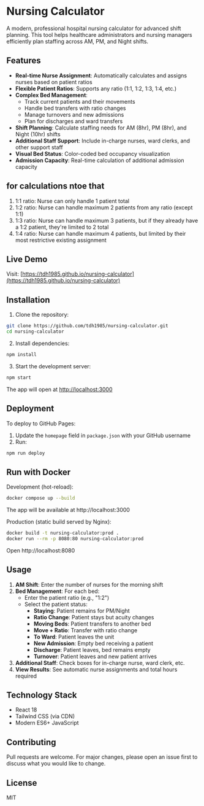 # Nursing Calculator

A modern, professional hospital nursing calculator for advanced shift planning. This tool helps healthcare administrators and nursing managers efficiently plan staffing across AM, PM, and Night shifts.

## Features

- **Real-time Nurse Assignment**: Automatically calculates and assigns nurses based on patient ratios
- **Flexible Patient Ratios**: Supports any ratio (1:1, 1:2, 1:3, 1:4, etc.)
- **Complex Bed Management**:
  - Track current patients and their movements
  - Handle bed transfers with ratio changes
  - Manage turnovers and new admissions
  - Plan for discharges and ward transfers
- **Shift Planning**: Calculate staffing needs for AM (8hr), PM (8hr), and Night (10hr) shifts
- **Additional Staff Support**: Include in-charge nurses, ward clerks, and other support staff
- **Visual Bed Status**: Color-coded bed occupancy visualization
- **Admission Capacity**: Real-time calculation of additional admission capacity

## for calculations ntoe that
  1. 1:1 ratio: Nurse can only handle 1 patient total
  2. 1:2 ratio: Nurse can handle maximum 2 patients from any
  ratio (except 1:1)
  3. 1:3 ratio: Nurse can handle maximum 3 patients, but if
  they already have a 1:2 patient, they're limited to 2 total
  4. 1:4 ratio: Nurse can handle maximum 4 patients, but
  limited by their most restrictive existing assignment

## Live Demo

Visit: [https://tdh1985.github.io/nursing-calculator](https://tdh1985.github.io/nursing-calculator)

## Installation

1. Clone the repository:
```bash
git clone https://github.com/tdh1985/nursing-calculator.git
cd nursing-calculator
```

2. Install dependencies:
```bash
npm install
```

3. Start the development server:
```bash
npm start
```

The app will open at [http://localhost:3000](http://localhost:3000)

## Deployment

To deploy to GitHub Pages:

1. Update the `homepage` field in `package.json` with your GitHub username
2. Run:
```bash
npm run deploy
```

## Run with Docker

Development (hot-reload):

```bash
docker compose up --build
```

The app will be available at http://localhost:3000

Production (static build served by Nginx):

```bash
docker build -t nursing-calculator:prod .
docker run --rm -p 8080:80 nursing-calculator:prod
```

Open http://localhost:8080

## Usage

1. **AM Shift**: Enter the number of nurses for the morning shift
2. **Bed Management**: For each bed:
   - Enter the patient ratio (e.g., "1:2")
   - Select the patient status:
     - **Staying**: Patient remains for PM/Night
     - **Ratio Change**: Patient stays but acuity changes
     - **Moving Beds**: Patient transfers to another bed
     - **Move + Ratio**: Transfer with ratio change
     - **To Ward**: Patient leaves the unit
     - **New Admission**: Empty bed receiving a patient
     - **Discharge**: Patient leaves, bed remains empty
     - **Turnover**: Patient leaves and new patient arrives
3. **Additional Staff**: Check boxes for in-charge nurse, ward clerk, etc.
4. **View Results**: See automatic nurse assignments and total hours required

## Technology Stack

- React 18
- Tailwind CSS (via CDN)
- Modern ES6+ JavaScript

## Contributing

Pull requests are welcome. For major changes, please open an issue first to discuss what you would like to change.

## License

MIT